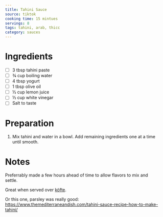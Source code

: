 ```yaml
---
title: Tahini Sauce
source: tiktok
cooking time: 15 mintues
servings: 8
tags: tahini, arab, thicc
category: sauces
---
```



Ingredients
===========

* [ ] 3 tbsp tahini paste
* [ ] ¾ cup boiling water
* [ ] 4 tbsp yogurt
* [ ] 1 tbsp olive oil
* [ ] ½ cup lemon juice
* [ ] ½ cup white vinegar
* [ ] Salt to taste

Preparation
===========
1. Mix tahini and water in a bowl. Add remaining ingredients one at a time until smooth.

Notes
=====

Preferrably made a few hours ahead of time to allow flavors to mix and settle.

Great when served over [köfte](../entrees/kofte.md).

Or this one, parsley was really good: https://www.themediterraneandish.com/tahini-sauce-recipe-how-to-make-tahini/ 